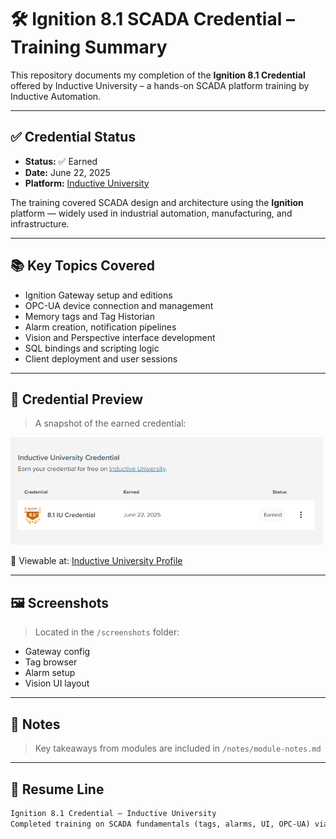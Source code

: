 # 🛠️ Ignition 8.1 SCADA Credential – Training Summary

This repository documents my completion of the **Ignition 8.1 Credential** offered by Inductive University – a hands-on SCADA platform training by Inductive Automation.

---

## ✅ Credential Status

- **Status:** ✅ Earned  
- **Date:** June 22, 2025  
- **Platform:** [Inductive University](https://inductiveuniversity.com)

The training covered SCADA design and architecture using the **Ignition** platform — widely used in industrial automation, manufacturing, and infrastructure.

---

## 📚 Key Topics Covered

- Ignition Gateway setup and editions
- OPC-UA device connection and management
- Memory tags and Tag Historian
- Alarm creation, notification pipelines
- Vision and Perspective interface development
- SQL bindings and scripting logic
- Client deployment and user sessions

---
## 🧾 Credential Preview

> A snapshot of the earned credential:

<img src="certificate/ignition-credential-earned.png" width="500">

📎 Viewable at: [Inductive University Profile](https://inductiveuniversity.com)

---
## 🖼️ Screenshots

> Located in the `/screenshots` folder:
- Gateway config
- Tag browser
- Alarm setup
- Vision UI layout

---

## 🧠 Notes

> Key takeaways from modules are included in `/notes/module-notes.md`

---

## 💬 Resume Line

```markdown
Ignition 8.1 Credential — Inductive University  
Completed training on SCADA fundamentals (tags, alarms, UI, OPC-UA) via Inductive Automation platform.
